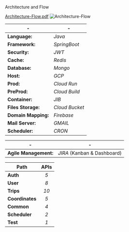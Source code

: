 Architecture and Flow

[Architecture-Flow.pdf](https://github.com/manoj86/iTrawell/files/14395570/Architecture-Flow.pdf)
![Architecture-Flow](https://github.com/manoj86/iTrawell/assets/3163167/08be7b04-fb26-430e-a1af-add0fa646b6e)


|         -            |        -         | 
|----------------------|------------------|
| **Language:**        | _Java_           |
| **Framework:**       | _SpringBoot_     |
| **Security:**        | _JWT_            |
| **Cache:**           | _Redis_          |
| **Database:**        | _Mongo_          |
| **Host:**            | _GCP_            |
| **Prod:**            | _Cloud Run_      |
| **PreProd:**         | _Cloud Build_    |
| **Container:**       | _JIB_            |
| **Files Storage:**   | _Cloud Bucket_   |
| **Domain Mapping:**  | _Firebase_       |
| **Mail Server:**     | _GMAIL_          |
| **Scheduler:**       | _CRON_           |


|           -              |              -              |
|--------------------------|-----------------------------|
| **Agile Management:**    | _JIRA_  (Kanban & Dashboard)|



| **Path**        | **APIs** |
|-----------------|:--------:|
| **Auth**        |    _5_   |
| **User**        |    _8_   |
| **Trips**       |    _10_   |
| **Coordinates** |    _5_   |
| **Common**      |    _4_   |
| **Scheduler**   |    _2_   |
| **Test**        |    _1_   |
